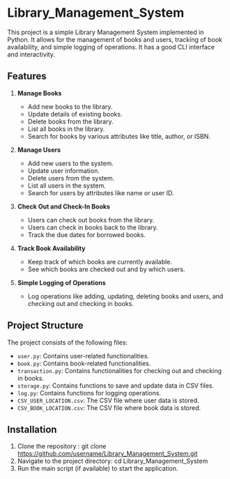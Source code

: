 # Library_Management_System

This project is a simple Library Management System implemented in Python. It allows for the management of books and users, tracking of book availability, and simple logging of operations. It has a good CLI interface and interactivity.

## Features

1. **Manage Books**
   - Add new books to the library.
   - Update details of existing books.
   - Delete books from the library.
   - List all books in the library.
   - Search for books by various attributes like title, author, or ISBN.

2. **Manage Users**
   - Add new users to the system.
   - Update user information.
   - Delete users from the system.
   - List all users in the system.
   - Search for users by attributes like name or user ID.

3. **Check Out and Check-In Books**
   - Users can check out books from the library.
   - Users can check in books back to the library.
   - Track the due dates for borrowed books.

4. **Track Book Availability**
   - Keep track of which books are currently available.
   - See which books are checked out and by which users.

5. **Simple Logging of Operations**
   - Log operations like adding, updating, deleting books and users, and checking out and checking in books.

## Project Structure

The project consists of the following files:

- `user.py`: Contains user-related functionalities.
- `book.py`: Contains book-related functionalities.
- `transaction.py`: Contains functionalities for checking out and checking in books.
- `storage.py`: Contains functions to save and update data in CSV files.
- `log.py`: Contains functions for logging operations.
- `CSV_USER_LOCATION.csv`: The CSV file where user data is stored.
- `CSV_BOOK_LOCATION.csv`: The CSV file where book data is stored.

## Installation
1. Clone the repository :
   git clone https://github.com/username/Library_Management_System.git
2. Navigate to the project directory:
   cd Library_Management_System
3. Run the main script (if available) to start the application.
